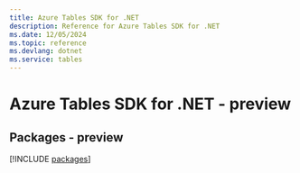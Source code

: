 ```yaml
---
title: Azure Tables SDK for .NET
description: Reference for Azure Tables SDK for .NET
ms.date: 12/05/2024
ms.topic: reference
ms.devlang: dotnet
ms.service: tables
---
```

# Azure Tables SDK for .NET - preview
## Packages - preview
[!INCLUDE [packages](tables-index.md)]